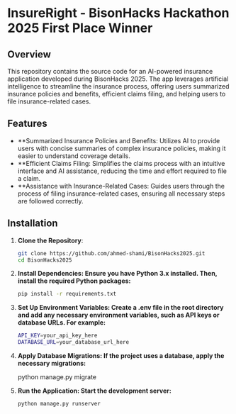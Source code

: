# InsureRight - BisonHacks Hackathon 2025 First Place Winner

## Overview

This repository contains the source code for an AI-powered insurance application developed during BisonHacks 2025. The app leverages artificial intelligence to streamline the insurance process, offering users summarized insurance policies and benefits, efficient claims filing, and helping users to file insurance-related cases.

## Features

- **Summarized Insurance Policies and Benefits: Utilizes AI to provide users with concise summaries of complex insurance policies, making it easier to understand coverage details.
- **Efficient Claims Filing: Simplifies the claims process with an intuitive interface and AI assistance, reducing the time and effort required to file a claim.
- **Assistance with Insurance-Related Cases: Guides users through the process of filing insurance-related cases, ensuring all necessary steps are followed correctly.

## Installation

1. **Clone the Repository**:
   ```bash
   git clone https://github.com/ahmed-shami/BisonHacks2025.git
   cd BisonHacks2025

2. **Install Dependencies: Ensure you have Python 3.x installed. Then, install the required Python packages:**
   ```bash
   pip install -r requirements.txt

3. **Set Up Environment Variables: Create a .env file in the root directory and add any necessary environment variables, such as API keys or database URLs. For example:**
   ```bash
   API_KEY=your_api_key_here
   DATABASE_URL=your_database_url_here

4. **Apply Database Migrations: If the project uses a database, apply the necessary migrations:**

   python manage.py migrate
5. **Run the Application: Start the development server:**
   ```bash
   python manage.py runserver
